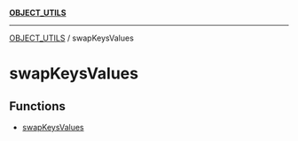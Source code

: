 [**OBJECT_UTILS**](../README.md)

***

[OBJECT_UTILS](../README.md) / swapKeysValues

# swapKeysValues

## Functions

- [swapKeysValues](functions/swapKeysValues.md)
